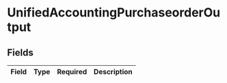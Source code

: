 # UnifiedAccountingPurchaseorderOutput


## Fields

| Field       | Type        | Required    | Description |
| ----------- | ----------- | ----------- | ----------- |